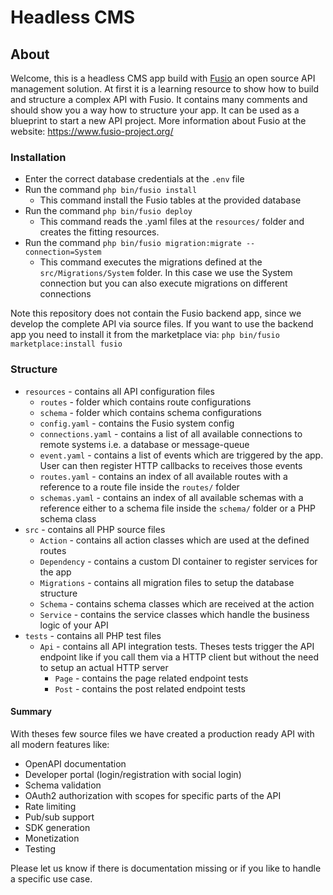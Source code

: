
# Headless CMS

## About

Welcome, this is a headless CMS app build with [Fusio](https://github.com/apioo/fusio)
an open source API management solution. At first it is a learning resource to
show how to build and structure a complex API with Fusio. It contains many
comments and should show you a way how to structure your app. It can be used as
a blueprint to start a new API project. More information about Fusio at the
website: https://www.fusio-project.org/

### Installation

* Enter the correct database credentials at the `.env` file
* Run the command `php bin/fusio install`
  * This command install the Fusio tables at the provided database
* Run the command `php bin/fusio deploy`
  * This command reads the .yaml files at the `resources/` folder and creates
    the fitting resources.
* Run the command `php bin/fusio migration:migrate --connection=System`
  * This command executes the migrations defined at the `src/Migrations/System`
    folder. In this case we use the System connection but you can also execute
    migrations on different connections 

Note this repository does not contain the Fusio backend app, since we develop
the complete API via source files. If you want to use the backend app you need
to install it from the marketplace via: `php bin/fusio marketplace:install fusio`

### Structure

* `resources` - contains all API configuration files
  * `routes` - folder which contains route configurations
  * `schema` - folder which contains schema configurations
  * `config.yaml` - contains the Fusio system config
  * `connections.yaml` - contains a list of all available connections to remote systems i.e. a database or message-queue
  * `event.yaml` - contains a list of events which are triggered by the app. User can then register HTTP callbacks to receives those events
  * `routes.yaml` - contains an index of all available routes with a reference to a route file inside the `routes/` folder
  * `schemas.yaml` - contains an index of all available schemas with a reference either to a schema file inside the `schema/` folder or a PHP schema class
* `src` - contains all PHP source files
  * `Action` - contains all action classes which are used at the defined routes
  * `Dependency` - contains a custom DI container to register services for the app
  * `Migrations` - contains all migration files to setup the database structure
  * `Schema` - contains schema classes which are received at the action
  * `Service` - contains the service classes which handle the business logic of your API
* `tests` - contains all PHP test files
  * `Api` - contains all API integration tests. Theses tests trigger the API endpoint like if you call them via a HTTP client but without the need to setup an actual HTTP server
    * `Page` - contains the page related endpoint tests
    * `Post` - contains the post related endpoint tests

#### Summary

With theses few source files we have created a production ready API with all
modern features like:

* OpenAPI documentation
* Developer portal (login/registration with social login)
* Schema validation
* OAuth2 authorization with scopes for specific parts of the API
* Rate limiting
* Pub/sub support
* SDK generation
* Monetization
* Testing

Please let us know if there is documentation missing or if you like to handle
a specific use case.
